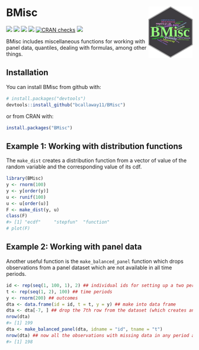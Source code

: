 
<!-- README.md is generated from README.Rmd. Please edit that file -->

# BMisc <img src="man/figures/logo.png" align="right" height="139" alt="" />

[![](http://cranlogs.r-pkg.org/badges/grand-total/BMisc?color=blue)](https://cran.r-project.org/package=BMisc)
[![](http://cranlogs.r-pkg.org/badges/last-month/BMisc?color=blue)](https://cran.r-project.org/package=BMisc)
[![](https://www.r-pkg.org/badges/version/BMisc?color=blue)](https://cran.r-project.org/package=BMisc)
[![](https://img.shields.io/badge/devel%20version-1.4.8-blue.svg)](https://github.com/bcallaway11/BMisc)
[![CRAN
checks](https://badges.cranchecks.info/summary/BMisc.svg)](https://cran.r-project.org/web/checks/check_results_BMisc.html)
[![](https://img.shields.io/github/last-commit/bcallaway11/BMisc.svg)](https://github.com/bcallaway11/BMisc/commits/master)

BMisc includes miscellaneous functions for working with panel data,
quantiles, dealing with formulas, among other things.

## Installation

You can install BMisc from github with:

``` r
# install.packages("devtools")
devtools::install_github("bcallaway11/BMisc")
```

or from CRAN with:

``` r
install.packages("BMisc")
```

## Example 1: Working with distribution functions

The `make_dist` creates a distribution function from a vector of value
of the random variable and the corresponding value of its cdf.

``` r
library(BMisc)
y <- rnorm(100)
y <- y[order(y)]
u <- runif(100)
u <- u[order(u)]
F <- make_dist(y, u)
class(F)
#> [1] "ecdf"     "stepfun"  "function"
# plot(F)
```

## Example 2: Working with panel data

Another useful function is the `make_balanced_panel` function which
drops observations from a panel dataset which are not available in all
time periods.

``` r
id <- rep(seq(1, 100, 1), 2) ## individual ids for setting up a two period panel
t <- rep(seq(1, 2), 100) ## time periods
y <- rnorm(200) ## outcomes
dta <- data.frame(id = id, t = t, y = y) ## make into data frame
dta <- dta[-7, ] ## drop the 7th row from the dataset (which creates an unbalanced panel)
nrow(dta)
#> [1] 199
dta <- make_balanced_panel(dta, idname = "id", tname = "t")
nrow(dta) ## now all the observations with missing data in any period are dropped
#> [1] 198
```
